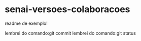 # senai-versoes-colaboracoes

readme de exemplo!

lembrei do comando:git commit
lembrei do comando:git status

